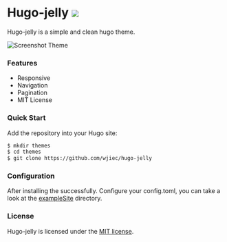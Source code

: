# Hugo-jelly ![](https://img.shields.io/badge/license-MIT-blue.svg)

Hugo-jelly is a simple and clean hugo theme.

![Screenshot Theme](https://raw.githubusercontent.com/wjiec/hugo-jelly/master/images/screenshot.png)


### Features

 * Responsive
 * Navigation
 * Pagination
 * MIT License


### Quick Start

Add the repository into your Hugo site:
```bash
$ mkdir themes
$ cd themes
$ git clone https://github.com/wjiec/hugo-jelly
```

### Configuration

After installing the successfully. Configure your config.toml, you can take a look at the [exampleSite](https://github.com/wjiec/hugo-jelly/tree/master/exampleSite) directory.


### License

Hugo-jelly is licensed under the [MIT license](https://github.com/wjiec/hugo-jelly/blob/master/LICENSE).
